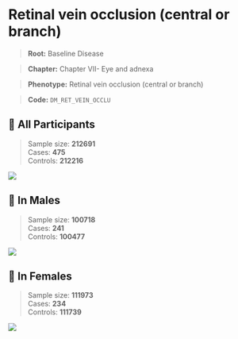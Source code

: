 # Retinal vein occlusion (central or branch)

> **Root:** Baseline Disease  

> **Chapter:** Chapter VII- Eye and adnexa  

> **Phenotype:** Retinal vein occlusion (central or branch)  

> **Code:** `DM_RET_VEIN_OCCLU`

## 🧪 All Participants  
> Sample size: **212691**  
> Cases: **475**  
> Controls: **212216**
<img src="/Disease/Figures/ALL/Incidence/DM_RET_VEIN_OCCLU.png"/>
<CsvTable src="/Disease_Data/ALL/Incidence/COX_DM_RET_VEIN_OCCLU.csv" label="🔍 View full results" />

## 👨 In Males  
> Sample size: **100718**  
> Cases: **241**  
> Controls: **100477**
<img src="/Disease/Figures/Male/Incidence/DM_RET_VEIN_OCCLU.png"/>
<CsvTable src="/Disease_Data/Male/Incidence/COX_DM_RET_VEIN_OCCLU.csv" label="🔍 View full results" />

## 👩 In Females  
> Sample size: **111973**  
> Cases: **234**  
> Controls: **111739**
<img src="/Disease/Figures/Female/Incidence/DM_RET_VEIN_OCCLU.png"/>
<CsvTable src="/Disease_Data/Female/Incidence/COX_DM_RET_VEIN_OCCLU.csv" label="🔍 View full results" />
